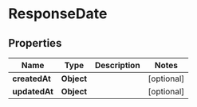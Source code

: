 

# ResponseDate


## Properties

| Name | Type | Description | Notes |
|------------ | ------------- | ------------- | -------------|
|**createdAt** | **Object** |  |  [optional] |
|**updatedAt** | **Object** |  |  [optional] |



